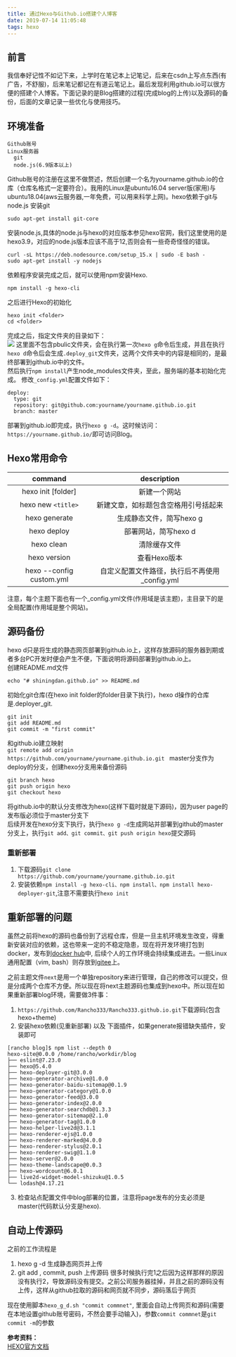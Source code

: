 ```yaml
---
title: 通过Hexo与Github.io搭建个人博客
date: 2019-07-14 11:05:48
tags: hexo
---
```


## 前言
我信奉好记性不如记下来，上学时在笔记本上记笔记，后来在csdn上写点东西(有广告，不舒服)，后来笔记都记在有道云笔记上。最后发现利用github.io可以很方便的搭建个人博客。下面记录的是Blog搭建的过程(完成blog的上传)以及源码的备份，后面的文章记录一些优化与使用技巧。
<!--more-->

## 环境准备
```
Github账号
Linux服务器
  git
  node.js(6.9版本以上)
```
Github账号的注册在这里不做赘述，然后创建一个名为yourname.github.io的仓库（仓库名格式一定要符合）。我用的Linux是ubuntu16.04 server版(家用)与ubuntu18.04(aws云服务器,一年免费，可以用来科学上网)。hexo依赖于git与node.js
安装git  
```
sudo apt-get install git-core
```

安装node.js,具体的node.js与hexo的对应版本参见hexo官网，我们这里使用的是hexo3.9，对应的node.js版本应该不高于12,否则会有一些奇奇怪怪的错误。
```
curl -sL https://deb.nodesource.com/setup_15.x | sudo -E bash -
sudo apt-get install -y nodejs
```

依赖程序安装完成之后，就可以使用npm安装Hexo.
```
npm install -g hexo-cli
```
之后进行Hexo的初始化
```
hexo init <folder>
cd <folder>
```
完成之后，指定文件夹的目录如下：  
![](https://rancho333.gitee.io/pictures/hexo_tree.png)
这里面不包含pbulic文件夹，会在执行第一次`hexo g`命令后生成，并且在执行`hexo d`命令后会生成`.deploy_git`文件夹，这两个文件夹中的内容是相同的，是最终部署到github.io中的文件。  
然后执行`npm install`产生node_modules文件夹，至此，服务端的基本初始化完成。 
修改`_config.yml`配置文件如下：  
```
deploy:
  type: git 
  repository: git@github.com:yourname/yourname.github.io.git
  branch: master
```
部署到github.io即完成，执行`hexo g -d`。这时候访问：`https://yourname.github.io/`即可访问Blog。  

## Hexo常用命令  
| command | description |  
| :-----: | :---------: |  
| hexo init [folder] | 新建一个网站 |  
| hexo new `<title>` | 新建文章，如标题包含空格用引号括起来 |  
| hexo generate | 生成静态文件，简写hexo g |  
| hexo deploy | 部署网站，简写hexo d |  
| hexo clean | 清除缓存文件 |
| hexo version | 查看Hexo版本 |
| hexo --config custom.yml | 自定义配置文件路径，执行后不再使用_config.yml |  

注意，每个主题下面也有一个_config.yml文件(作用域是该主题)，主目录下的是全局配置(作用域是整个网站)。  

## 源码备份  
hexo d只是将生成的静态网页部署到github.io上，这样存放源码的服务器到期或者多台PC开发时便会产生不便，下面说明将源码部署到github.io上。  
创建README.md文件
```
echo "# shiningdan.github.io" >> README.md
```
初始化git仓库(在hexo init folder的folder目录下执行)，hexo d操作的仓库是.deployer_git.
```
git init 
git add README.md 
git commit -m "first commit"
```
和github.io建立映射  
`git remote add origin https://github.com/yourname/yourname.github.io.git ` 
master分支作为deploy的分支，创建hexo分支用来备份源码  
```
git branch hexo  
git push origin hexo  
git checkout hexo  
```
将github.io中的默认分支修改为hexo(这样下载时就是下源码)，因为user page的发布版必须位于master分支下  
后续开发在hexo分支下执行，执行`hexo g -d`生成网站并部署到github的master分支上，执行`git add、git commit、git push origin hexo`提交源码  

### 重新部署
1. 下载源码`git clone https://github.com/yourname/yourname.github.io.git`
2. 安装依赖`npm install -g hexo-cli、npm install、npm install hexo-deployer-git`,注意不需要执行`hexo init`  

## 重新部署的问题
虽然之前将hexo的源码也备份到了远程仓库，但是一旦主机环境发生改变，得重新安装对应的依赖，这也带来一定的不稳定隐患，现在将开发环境打包到docker，发布到[docker hub](https://hub.docker.com/repository/docker/rancho123/ubuntu)中, 后续个人的工作环境会持续集成进去。一些Linux通用配置（vim, bash）则存放到[gitee](https://gitee.com/Rancho333/vim_cfg)上。

之前主题文件`next`是用一个单独repository来进行管理，自己的修改可以提交，但是分成两个仓库不方便。所以现在将next主题源码也集成到hexo中。所以现在如果重新部署blog环境，需要做3件事：
1. `https://github.com/Rancho333/Rancho333.github.io.git`下载源码(包含hexo+theme)
2. 安装hexo依赖(见重新部署) 以及 下面插件，如果generate报错缺失插件，安装即可
```
[rancho blog]$ npm list --depth 0
hexo-site@0.0.0 /home/rancho/workdir/blog
├── eslint@7.23.0
├── hexo@5.4.0
├── hexo-deployer-git@3.0.0
├── hexo-generator-archive@1.0.0
├── hexo-generator-baidu-sitemap@0.1.9
├── hexo-generator-category@1.0.0
├── hexo-generator-feed@3.0.0
├── hexo-generator-index@2.0.0
├── hexo-generator-searchdb@1.3.3
├── hexo-generator-sitemap@2.1.0
├── hexo-generator-tag@1.0.0
├── hexo-helper-live2d@3.1.1
├── hexo-renderer-ejs@1.0.0
├── hexo-renderer-marked@4.0.0
├── hexo-renderer-stylus@2.0.1
├── hexo-renderer-swig@1.1.0
├── hexo-server@2.0.0
├── hexo-theme-landscape@0.0.3
├── hexo-wordcount@6.0.1
├── live2d-widget-model-shizuku@1.0.5
└── lodash@4.17.21
```
3. 检查站点配置文件中blog部署的位置，注意将page发布的分支必须是master(代码默认分支是hexo).

## 自动上传源码
之前的工作流程是
1. hexo g -d    生成静态网页并上传
2. git add , commit, push     上传源码
很多时候执行完1之后因为这样那样的原因没有执行2，导致源码没有提交。之前公司服务器挂掉，并且之前的源码没有上传，这样从github拉取的源码和网页就不同步，源码落后于网页

现在使用脚本`hexo_g_d.sh "commit commnet"`, 里面会自动上传网页和源码(需要在本地设置github账号密码，不然会要手动输入)，参数`commit commnet`是`git commit -m`的参数

**参考资料：**  
[HEXO官方文档](https://hexo.io/zh-cn/docs/)